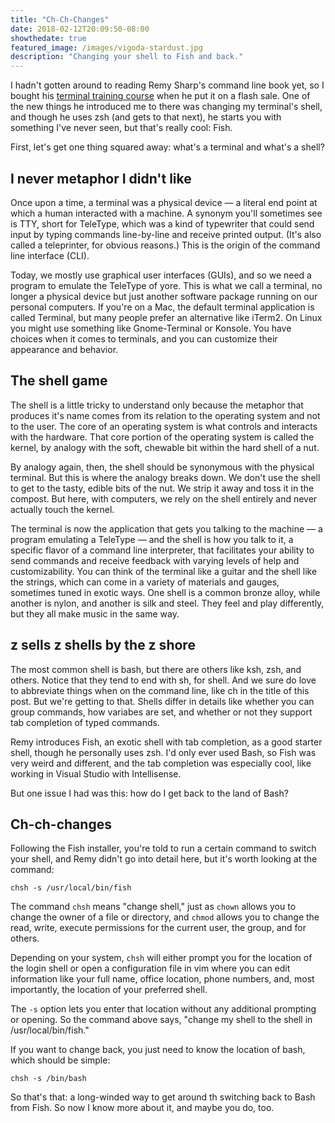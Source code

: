 ```yaml
---
title: "Ch-Ch-Changes"
date: 2018-02-12T20:09:50-08:00
showthedate: true
featured_image: /images/vigoda-stardust.jpg
description: "Changing your shell to Fish and back."
---
```


I hadn't gotten around to reading Remy Sharp's command line book yet, so I bought his <a href="https://terminal.training/" target="_blank">terminal training course</a> when he put it on a flash sale. One of the new things he introduced me to there was changing my terminal's shell, and though he uses zsh (and gets to that next), he starts you with something I've never seen, but that's really cool: Fish.

First, let's get one thing squared away: what's a terminal and what's a shell?

## I never metaphor I didn't like

Once upon a time, a terminal was a physical device — a literal end point at which a human interacted with a machine. A synonym you'll sometimes see is TTY, short for TeleType, which was a kind of typewriter that could send input by typing commands line-by-line and receive printed output. (It's also called a teleprinter, for obvious reasons.) This is the origin of the command line interface (CLI).

Today, we mostly use graphical user interfaces (GUIs), and so we need a program to emulate the TeleType of yore. This is what we call a terminal, no longer a physical device but just another software package running on our personal computers. If you're on a Mac, the default terminal application is called Terminal, but many people prefer an alternative like iTerm2. On Linux you might use something like Gnome-Terminal or Konsole. You have choices when it comes to terminals, and you can customize their appearance and behavior.

## The shell game

The shell is a little tricky to understand only because the metaphor that produces it's name comes from its relation to the operating system and not to the user. The core of an operating system is what controls and interacts with the hardware. That core portion of the operating system is called the kernel, by analogy with the soft, chewable bit within the hard shell of a nut.

By analogy again, then, the shell should be synonymous with the physical terminal. But this is where the analogy breaks down. We don't use the shell to get to the tasty, edible bits of the nut. We strip it away and toss it in the compost. But here, with computers, we rely on the shell entirely and never actually touch the kernel.

The terminal is now the application that gets you talking to the machine — a program emulating a TeleType — and the shell is how you talk to it, a specific flavor of a command line interpreter, that facilitates your ability to send commands and receive feedback with varying levels of help and customizability. You can think of the terminal like a guitar and the shell like the strings, which can come in a variety of materials and gauges, sometimes tuned in exotic ways. One shell is a common bronze alloy, while another is nylon, and another is silk and steel. They feel and play differently, but they all make music in the same way.

## z sells z shells by the z shore

The most common shell is bash, but there are others like ksh, zsh, and others. Notice that they tend to end with sh, for shell. And we sure do love to abbreviate things when on the command line, like ch in the title of this post. But we're getting to that. Shells differ in details like whether you can group commands, how variabes are set, and whether or not they support tab completion of typed commands.

Remy introduces Fish, an exotic shell with tab completion, as a good starter shell, though he personally uses zsh. I'd only ever used Bash, so Fish was very weird and different, and the tab completion was especially cool, like working in Visual Studio with Intellisense.

But one issue I had was this: how do I get back to the land of Bash?

## Ch-ch-changes

Following the Fish installer, you're told to run a certain command to switch your shell, and Remy didn't go into detail here, but it's worth looking at the command:

`chsh -s /usr/local/bin/fish`

The command `chsh` means "change shell," just as `chown` allows you to change the owner of a file or directory, and `chmod` allows you to change the read, write, execute permissions for the current user, the group, and for others.

Depending on your system, `chsh` will either prompt you for the location of the login shell or open a configuration file in vim where you can edit information like your full name, office location, phone numbers, and, most importantly, the location of your preferred shell.

The `-s` option lets you enter that location without any additional prompting or opening. So the command above says, "change my shell to the shell in /usr/local/bin/fish."

If you want to change back, you just need to know the location of bash, which should be simple:

`chsh -s /bin/bash`

So that's that: a long-winded way to get around th switching back to Bash from Fish. So now I know more about it, and maybe you do, too.